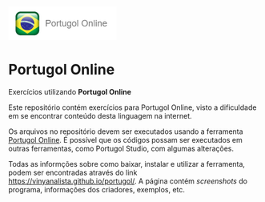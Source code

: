 ![img.png](img.png)

# Portugol Online

Exercícios utilizando **Portugol Online**

Este repositório contém exercícios para Portugol Online, visto a dificuldade em se encontrar conteúdo desta linguagem na internet.

Os arquivos no repositório devem ser executados usando a ferramenta [Portugol Online](https://vinyanalista.github.io/portugol/). 
É possível que os códigos possam ser executados em outras ferramentas, como Portugol Studio, com algumas alterações.

Todas as informções sobre como baixar, instalar e utilizar a ferramenta, podem ser encontradas através do link https://vinyanalista.github.io/portugol/. A página contém _screenshots_ do programa, informações dos criadores, exemplos, etc.

